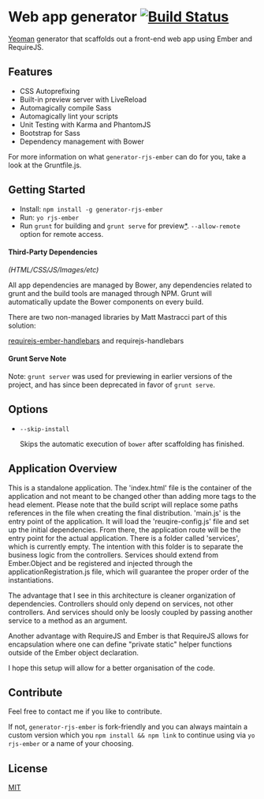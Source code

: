 # Web app generator [![Build Status](https://api.travis-ci.org/j-fischer/generator-rjs-ember.svg?branch=master)](https://travis-ci.org/j-fischer/generator-rjs-ember)

[Yeoman](http://yeoman.io) generator that scaffolds out a front-end web app using Ember and RequireJS.

## Features

* CSS Autoprefixing
* Built-in preview server with LiveReload
* Automagically compile Sass
* Automagically lint your scripts
* Unit Testing with Karma and PhantomJS
* Bootstrap for Sass
* Dependency management with Bower

For more information on what `generator-rjs-ember` can do for you, take a look at the Gruntfile.js. 


## Getting Started

- Install: `npm install -g generator-rjs-ember`
- Run: `yo rjs-ember`
- Run `grunt` for building and `grunt serve` for preview[\*](#grunt-serve-note). `--allow-remote` option for remote access.


#### Third-Party Dependencies

*(HTML/CSS/JS/Images/etc)*

All app dependencies are managed by Bower, any dependencies related to grunt and the build tools are managed through NPM. Grunt will automatically update the Bower components on every build.

There are two non-managed libraries by Matt Mastracci part of this solution:

[requirejs-ember-handlebars](https://github.com/mmastrac/requirejs-ember-handlebars)
and
requirejs-handlebars

#### Grunt Serve Note

Note: `grunt server` was used for previewing in earlier versions of the project, and has since been deprecated in favor of `grunt serve`.


## Options

* `--skip-install`

  Skips the automatic execution of `bower` after scaffolding has finished.

## Application Overview

This is a standalone application. The 'index.html' file is the container of the application and not meant to be changed other than adding more tags to the head element. Please note that the 
build script will replace some paths references in the file when creating the final distribution. 'main.js' is the entry point of the application. It will load the 'reuqire-config.js' file 
and set up the initial dependencies. From there, the application route will be the entry point for the actual application. There is a folder called 'services', which is currently empty. The 
intention with this folder is to separate the business logic from the controllers. Services should extend from Ember.Object and be registered and injected through the 
applicationRegistration.js file, which will guarantee the proper order of the instantiations. 

The advantage that I see in this architecture is cleaner organization of dependencies. Controllers should only depend on services, not other controllers. And services should only be 
loosly coupled by passing another service to a method as an argument. 

Another advantage with RequireJS and Ember is that RequireJS allows for encapsulation where one can define "private static" helper functions outside of the Ember object declaration. 

I hope this setup will allow for a better organisation of the code. 

## Contribute

Feel free to contact me if you like to contribute.

If not, `generator-rjs-ember` is fork-friendly and you can always maintain a custom version which you `npm install && npm link` to continue using via `yo rjs-ember` or a name of your choosing.


## License

[MIT](http://opensource.org/licenses/MIT)